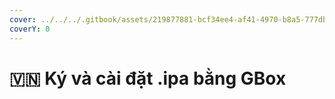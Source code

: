 ```yaml
---
cover: ../../../.gitbook/assets/219877881-bcf34ee4-af41-4970-b8a5-777db301eeaf.png
coverY: 0
---
```


# 🇻🇳 Ký và cài đặt .ipa bằng GBox

